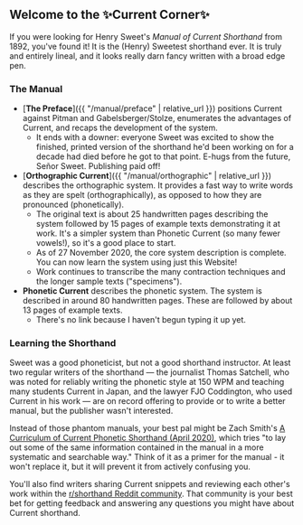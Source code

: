## Welcome to the ✨Current Corner✨

If you were looking for Henry Sweet's _Manual of Current Shorthand_ from 1892, you've found it!
It is the (Henry) Sweetest shorthand ever.
It is truly and entirely lineal, and it looks really darn fancy written with a broad edge pen.

### The Manual
- [**The Preface**]({{ "/manual/preface" | relative_url }}) positions Current against Pitman and Gabelsberger/Stolze, enumerates the advantages of Current, and recaps the development of the system.
  - It ends with a downer: everyone Sweet was excited to show the finished, printed version of the shorthand he'd been working on for a decade had died before he got to that point. E-hugs from the future, Señor Sweet. Publishing paid off!
- [**Orthographic Current**]({{ "/manual/orthographic" | relative_url }}) describes the orthographic system. It provides a fast way to write words as they are spelt (orthographically), as opposed to how they are pronounced (phonetically).
  - The original text is about 25 handwritten pages describing the system followed by 15 pages of example texts demonstrating it at work. It's a simpler system than Phonetic Current (so many fewer vowels!), so it's a good place to start.
  - As of 27 November 2020, the core system description is complete. You can now learn the system using just this Website!
  - Work continues to transcribe the many contraction techniques and the longer sample texts ("specimens"). 
- **Phonetic Current** describes the phonetic system. The system is described in around 80 handwritten pages. These are followed by about 13 pages of example texts.
  - There's no link because I haven't begun typing it up yet.
  
### Learning the Shorthand
Sweet was a good phoneticist, but not a good shorthand instructor. At least two regular writers of the shorthand — the journalist Thomas Satchell, who was noted for reliably writing the phonetic style at 150 WPM and teaching many students Current in Japan, and the lawyer FJO Coddington, who used Current in his work — are on record offering to provide or to write a better manual, but the publisher wasn't interested.

Instead of those phantom manuals,
your best pal might be Zach Smith's
[A Curriculum of Current Phonetic Shorthand (April 2020)](https://blog.zdsmith.com/posts/a-curriculum-of-current-phonetic-shorthand.html),
which tries "to lay out some of the same information contained in the manual in a more systematic and searchable way."
Think of it as a primer for the manual - it won't replace it, but it will prevent it from actively confusing you.

You'll also find writers sharing Current snippets and reviewing each other's work within the
[r/shorthand Reddit community](https://www.reddit.com/r/shorthand).
That community is your best bet for getting feedback and answering any questions you might have about Current shorthand.
